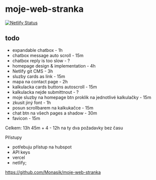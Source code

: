 # moje-web-stranka

[![Netlify Status](https://api.netlify.com/api/v1/badges/9ba64939-ba6a-4a6a-8b9f-e5886f656bc6/deploy-status)](https://app.netlify.com/sites/jakub-jelinek/deploys)

## todo

- expandable chatbox - 1h
- chatbox message auto scroll - 15m
- chatbox reply is too slow - ?
- homepage design & implementation - 4h
- Netlify git CMS - 3h
- sluzby cards as link - 15m
- mapa na contact page - 2h
- kalkulacka cards buttons autoscroll - 15m
- kalkulacka nejde submittnout - ?
- moje sluzby na homepage btn proklik na jednotlivé kalkulačky - 15m
- zkusit jiný font - 1h
- posun scrollbarem na kalkukačce - 15m
- chat btn na všech pages a shadow - 30m
- favicon - 15m

Celkem: 13h 45m + 4 - 12h na ty dva požadavky bez času

Přístupy
- potřebuju přístup na hubspot
- API keys
- vercel
- netlify;

https://github.com/Monasik/moje-web-stranka